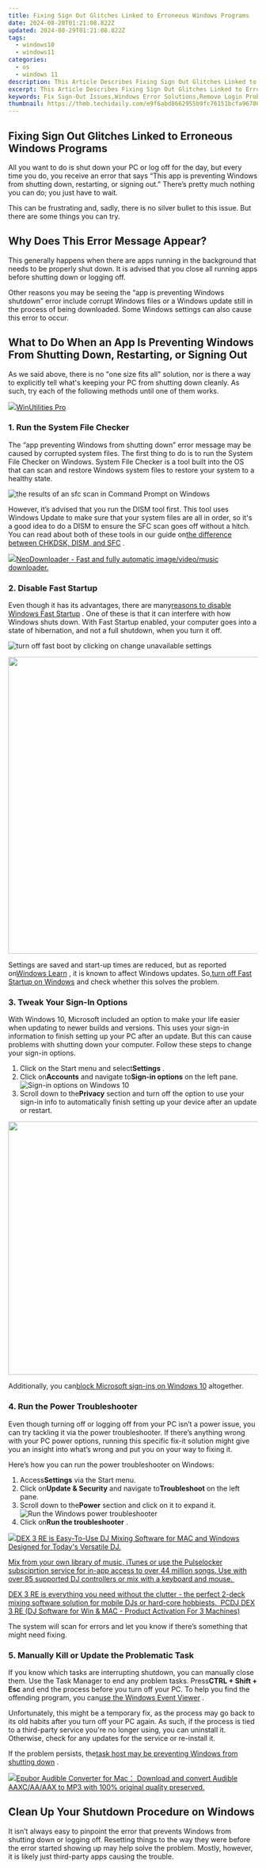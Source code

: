 ```yaml
---
title: Fixing Sign Out Glitches Linked to Erroneous Windows Programs
date: 2024-08-28T01:21:08.822Z
updated: 2024-08-29T01:21:08.822Z
tags:
  - windows10
  - windows11
categories:
  - os
  - windows 11
description: This Article Describes Fixing Sign Out Glitches Linked to Erroneous Windows Programs
excerpt: This Article Describes Fixing Sign Out Glitches Linked to Erroneous Windows Programs
keywords: Fix Sign-Out Issues,Windows Error Solutions,Remove Login Problems,Repair Program Logout,Eradicate Windows Glitches,Debug Windows Sign-Out,Resolve System Crashes
thumbnail: https://thmb.techidaily.com/e9f6abd8662955b9fc76151bcfa96786be75ef68a255d5c3126b3ad30bf05b53.jpg
---
```


## Fixing Sign Out Glitches Linked to Erroneous Windows Programs

 All you want to do is shut down your PC or log off for the day, but every time you do, you receive an error that says “This app is preventing Windows from shutting down, restarting, or signing out.” There’s pretty much nothing you can do; you just have to wait.

 This can be frustrating and, sadly, there is no silver bullet to this issue. But there are some things you can try.

## Why Does This Error Message Appear?

 This generally happens when there are apps running in the background that needs to be properly shut down. It is advised that you close all running apps before shutting down or logging off.

 Other reasons you may be seeing the “app is preventing Windows shutdown” error include corrupt Windows files or a Windows update still in the process of being downloaded. Some Windows settings can also cause this error to occur.

## What to Do When an App Is Preventing Windows From Shutting Down, Restarting, or Signing Out

 As we said above, there is no "one size fits all" solution, nor is there a way to explicitly tell what's keeping your PC from shutting down cleanly. As such, try each of the following methods until one of them works.

<!-- affiliate ads begin -->
<a href="https://secure.2checkout.com/order/checkout.php?PRODS=4665597&QTY=1&AFFILIATE=108875&CART=1"><img src="https://www.pcclean.io/wp-content/uploads/2018/03/winutilities-box-130521.png" border="0">WinUtilities Pro</a>
<!-- affiliate ads end -->
### 1\. Run the System File Checker

 The “app preventing Windows from shutting down” error message may be caused by corrupted system files. The first thing to do is to run the System File Checker on Windows. System File Checker is a tool built into the OS that can scan and restore Windows system files to restore your system to a healthy state.

![the results of an sfc scan in Command Prompt on Windows](https://static1.makeuseofimages.com/wordpress/wp-content/uploads/2022/12/sfc-scan-results.jpg)

 However, it’s advised that you run the DISM tool first. This tool uses Windows Update to make sure that your system files are all in order, so it's a good idea to do a DISM to ensure the SFC scan goes off without a hitch. You can read about both of these tools in our guide on[the difference between CHKDSK, DISM, and SFC](https://www.makeuseof.com/difference-between-chkdsk-sfc-and-dism-in-windows-10/) .

<!-- affiliate ads begin -->
<a href="https://secure.2checkout.com/order/checkout.php?PRODS=4559731&QTY=1&AFFILIATE=108875&CART=1"><img src="http://www.neowise.com/images/nd-ss-w200.jpg" border="0">NeoDownloader - Fast and fully automatic image/video/music downloader. </a>
<!-- affiliate ads end -->
### 2\. Disable Fast Startup

 Even though it has its advantages, there are many[reasons to disable Windows Fast Startup](https://www.makeuseof.com/what-is-windows-fast-startup-why-disable-it/) . One of these is that it can interfere with how Windows shuts down. With Fast Startup enabled, your computer goes into a state of hibernation, and not a full shutdown, when you turn it off.

![turn off fast boot by clicking on change unavailable settings](https://static1.makeuseofimages.com/wordpress/wp-content/uploads/2021/03/change-unavailable-settings.png)

<!-- affiliate ads begin -->
<a href="https://appsumo.8odi.net/c/5597632/2082532/7443" target="_top" id="2082532"><img src="//a.impactradius-go.com/display-ad/7443-2082532" border="0" alt="" width="1200" height="600"/></a><img height="0" width="0" src="https://appsumo.8odi.net/i/5597632/2082532/7443" style="position:absolute;visibility:hidden;" border="0" />
<!-- affiliate ads end -->
 Settings are saved and start-up times are reduced, but as reported on[Windows Learn](https://learn.microsoft.com/en-us/troubleshoot/windows-client/deployment/updates-not-install-with-fast-startup) , it is known to affect Windows updates. So,[turn off Fast Startup on Windows](https://www.makeuseof.com/windows-11-turn-on-or-off-fast-startup/) and check whether this solves the problem.

### 3\. Tweak Your Sign-In Options

 With Windows 10, Microsoft included an option to make your life easier when updating to newer builds and versions. This uses your sign-in information to finish setting up your PC after an update. But this can cause problems with shutting down your computer. Follow these steps to change your sign-in options.

1. Click on the Start menu and select**Settings** .
2. Click on**Accounts** and navigate to**Sign-in options** on the left pane.  
![Sign-in options on Windows 10](https://static1.makeuseofimages.com/wordpress/wp-content/uploads/2023/04/01-windows-sign-in-options-01.jpg)
3. Scroll down to the**Privacy** section and turn off the option to use your sign-in info to automatically finish setting up your device after an update or restart.
<!-- affiliate ads begin -->
<a href="https://ephamedtechinc.pxf.io/c/5597632/2095369/26400" target="_top" id="2095369"><img src="//a.impactradius-go.com/display-ad/26400-2095369" border="0" alt="" width="1024" height="512"/></a><img height="0" width="0" src="https://imp.pxf.io/i/5597632/2095369/26400" style="position:absolute;visibility:hidden;" border="0" />
<!-- affiliate ads end -->

 Additionally, you can[block Microsoft sign-ins on Windows 10](https://www.makeuseof.com/windows-block-allow-microsoft-accounts/) altogether.

### 4\. Run the Power Troubleshooter

 Even though turning off or logging off from your PC isn’t a power issue, you can try tackling it via the power troubleshooter. If there’s anything wrong with your PC power options, running this specific fix-it solution might give you an insight into what’s wrong and put you on your way to fixing it.

Here’s how you can run the power troubleshooter on Windows:

1. Access**Settings** via the Start menu.
2. Click on**Update & Security** and navigate to**Troubleshoot** on the left pane.
3. Scroll down to the**Power** section and click on it to expand it.  
![Run the Windows power troubleshooter](https://static1.makeuseofimages.com/wordpress/wp-content/uploads/2023/04/02-windows-power-troubleshooter.jpg)
4. Click on**Run the troubleshooter** .
<!-- affiliate ads begin -->
<a href="https://shop.pcdj.com/order/checkout.php?PRODS=4698827&QTY=1&AFFILIATE=108875&CART=1"> <img src="https://secure.avangate.com/images/merchant/47f4b6321e9fd8e8f7326a6adc1a7c1e/products/dex3REpage-newmainscreenshot.png" border="0">DEX 3 RE is Easy-To-Use DJ Mixing Software for MAC and Windows Designed for Today's Versatile DJ. 

 Mix from your own library of music, iTunes or use the Pulselocker subsciprtion service for in-app access to over 44 million songs. Use with over 85 supported DJ controllers or mix with a keyboard and mouse.  

 DEX 3 RE is everything you need without the clutter - the perfect 2-deck mixing software solution for mobile DJs or hard-core hobbiests.  
 PCDJ DEX 3 RE (DJ Software for Win & MAC - Product Activation For 3 Machines)</a>
<!-- affiliate ads end -->

 The system will scan for errors and let you know if there’s something that might need fixing.

### 5\. Manually Kill or Update the Problematic Task

 If you know which tasks are interrupting shutdown, you can manually close them. Use the Task Manager to end any problem tasks. Press**CTRL + Shift + Esc** and end the process before you turn off your PC. To help you find the offending program, you can[use the Windows Event Viewer](https://www.makeuseof.com/windows-event-viewer-guide/) .

 Unfortunately, this might be a temporary fix, as the process may go back to its old habits after you turn off your PC again. As such, if the process is tied to a third-party service you're no longer using, you can uninstall it. Otherwise, check for any updates for the service or re-install it.

 If the problem persists, the[task host may be preventing Windows from shutting down](https://www.makeuseof.com/windows-task-host-preventing-shutdown/) .

<!-- affiliate ads begin -->
<a href="https://secure.2checkout.com/order/checkout.php?PRODS=4713565&QTY=1&AFFILIATE=108875&CART=1"><img src="https://www.epubor.com/images/uppic/audible-converter-interface.png" border="0">Epubor Audible Converter for Mac： Download and convert Audible AAXC/AA/AAX to MP3 with 100% original quality preserved.</a>
<!-- affiliate ads end -->
## Clean Up Your Shutdown Procedure on Windows

 It isn’t always easy to pinpoint the error that prevents Windows from shutting down or logging off. Resetting things to the way they were before the error started showing up may help solve the problem. Mostly, however, it is likely just third-party apps causing the trouble.


<ins class="adsbygoogle"
     style="display:block"
     data-ad-format="autorelaxed"
     data-ad-client="ca-pub-7571918770474297"
     data-ad-slot="1223367746"></ins>



<ins class="adsbygoogle"
     style="display:block"
     data-ad-client="ca-pub-7571918770474297"
     data-ad-slot="8358498916"
     data-ad-format="auto"
     data-full-width-responsive="true"></ins>


